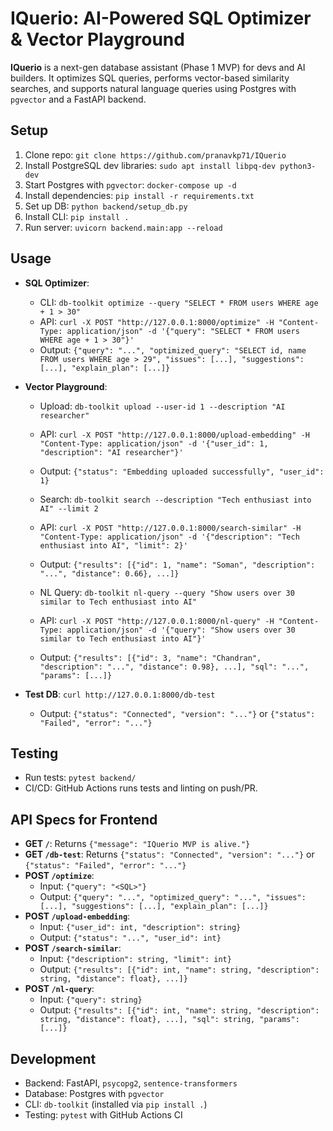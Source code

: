 # IQuerio: AI-Powered SQL Optimizer & Vector Playground

**IQuerio** is a next-gen database assistant (Phase 1 MVP) for devs and AI builders. It optimizes SQL queries, performs vector-based similarity searches, and supports natural language queries using Postgres with `pgvector` and a FastAPI backend.

## Setup
1. Clone repo: `git clone https://github.com/pranavkp71/IQuerio`
2. Install PostgreSQL dev libraries: `sudo apt install libpq-dev python3-dev`
3. Start Postgres with `pgvector`: `docker-compose up -d`
4. Install dependencies: `pip install -r requirements.txt`
5. Set up DB: `python backend/setup_db.py`
6. Install CLI: `pip install .`
7. Run server: `uvicorn backend.main:app --reload`

## Usage
- **SQL Optimizer**:
  - CLI: `db-toolkit optimize --query "SELECT * FROM users WHERE age + 1 > 30"`
  - API: `curl -X POST "http://127.0.0.1:8000/optimize" -H "Content-Type: application/json" -d '{"query": "SELECT * FROM users WHERE age + 1 > 30"}'`
  - Output: `{"query": "...", "optimized_query": "SELECT id, name FROM users WHERE age > 29", "issues": [...], "suggestions": [...], "explain_plan": [...]}`

- **Vector Playground**:
  - Upload: `db-toolkit upload --user-id 1 --description "AI researcher"`
  - API: `curl -X POST "http://127.0.0.1:8000/upload-embedding" -H "Content-Type: application/json" -d '{"user_id": 1, "description": "AI researcher"}'`
  - Output: `{"status": "Embedding uploaded successfully", "user_id": 1}`
  
  - Search: `db-toolkit search --description "Tech enthusiast into AI" --limit 2`
  - API: `curl -X POST "http://127.0.0.1:8000/search-similar" -H "Content-Type: application/json" -d '{"description": "Tech enthusiast into AI", "limit": 2}'`
  - Output: `{"results": [{"id": 1, "name": "Soman", "description": "...", "distance": 0.66}, ...]}`

  - NL Query: `db-toolkit nl-query --query "Show users over 30 similar to Tech enthusiast into AI"`
  - API: `curl -X POST "http://127.0.0.1:8000/nl-query" -H "Content-Type: application/json" -d '{"query": "Show users over 30 similar to Tech enthusiast into AI"}'`
  - Output: `{"results": [{"id": 3, "name": "Chandran", "description": "...", "distance": 0.98}, ...], "sql": "...", "params": [...]}`

- **Test DB**: `curl http://127.0.0.1:8000/db-test`
  - Output: `{"status": "Connected", "version": "..."}` or `{"status": "Failed", "error": "..."}`

## Testing
- Run tests: `pytest backend/`
- CI/CD: GitHub Actions runs tests and linting on push/PR.

## API Specs for Frontend
- **GET `/`**: Returns `{"message": "IQuerio MVP is alive."}`
- **GET `/db-test`**: Returns `{"status": "Connected", "version": "..."}` or `{"status": "Failed", "error": "..."}`
- **POST `/optimize`**:
  - Input: `{"query": "<SQL>"}`
  - Output: `{"query": "...", "optimized_query": "...", "issues": [...], "suggestions": [...], "explain_plan": [...]}`
- **POST `/upload-embedding`**:
  - Input: `{"user_id": int, "description": string}`
  - Output: `{"status": "...", "user_id": int}`
- **POST `/search-similar`**:
  - Input: `{"description": string, "limit": int}`
  - Output: `{"results": [{"id": int, "name": string, "description": string, "distance": float}, ...]}`
- **POST `/nl-query`**:
  - Input: `{"query": string}`
  - Output: `{"results": [{"id": int, "name": string, "description": string, "distance": float}, ...], "sql": string, "params": [...]}`

## Development
- Backend: FastAPI, `psycopg2`, `sentence-transformers`
- Database: Postgres with `pgvector`
- CLI: `db-toolkit` (installed via `pip install .`)
- Testing: `pytest` with GitHub Actions CI